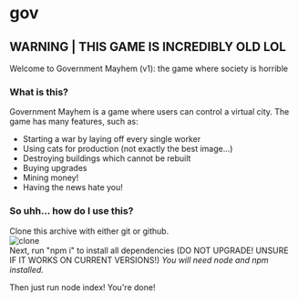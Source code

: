 # gov

## WARNING | THIS GAME IS INCREDIBLY OLD LOL

Welcome to Government Mayhem (v1): the game where society is horrible

### What is this?

Government Mayhem is a game where users can control a virtual city. The game has many features, such as:

- Starting a war by laying off every single worker
- Using cats for production (not exactly the best image...)
- Destroying buildings which cannot be rebuilt
- Buying upgrades
- Mining money!
- Having the news hate you!

### So uhh... how do I use this?

Clone this archive with either git or github.
<br>
![clone](https://cdn.discordapp.com/attachments/1093703948084445196/1133402135413919774/image.png)
<br>
Next, run "npm i" to install all dependencies (DO NOT UPGRADE! UNSURE IF IT WORKS ON CURRENT VERSIONS!)
*You will need node and npm installed.*

Then just run node index! You're done!
